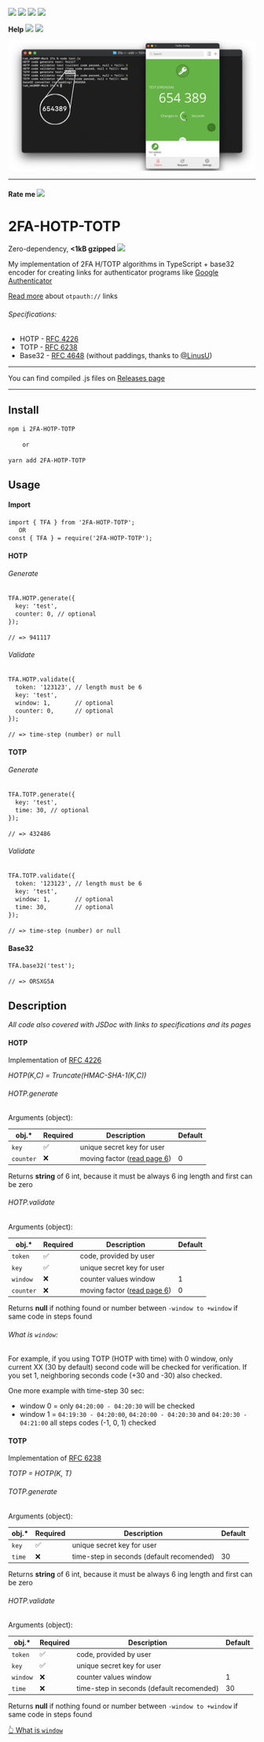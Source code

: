 [<img src="https://img.shields.io/npm/v/2fa-hotp-totp">](https://www.npmjs.com/package/2fa-hotp-totp) [<img src="https://img.shields.io/npm/l/2fa-hotp-totp">](https://github.com/TABmk/2fa-hotp-totp/blob/master/LICENSE) [<img src="https://img.shields.io/npm/dm/2fa-hotp-totp">](https://www.npmjs.com/package/2fa-hotp-totp) [<img src="https://img.shields.io/bundlephobia/minzip/2fa-hotp-totp">](https://www.npmjs.com/package/2fa-hotp-totp)

__Help__ [<img src="https://img.shields.io/github/issues/tabmk/2fa-hotp-totp">](https://github.com/TABmk/2fa-hotp-totp/issues?q=is%3Aopen+is%3Aissue) [<img src="https://img.shields.io/github/issues-pr/tabmk/2fa-hotp-totp">](https://github.com/TABmk/2fa-hotp-totp/pulls?q=is%3Aopen+is%3Apr)

<p align="center">
  <img src="img/1.png" />
</p>

---

#### __Rate me__ [<img src="https://img.shields.io/github/stars/tabmk/2fa-hotp-totp?style=social">](https://github.com/TABmk/2fa-hotp-totp)

# __2FA-HOTP-TOTP__

Zero-dependency, **<1kB gzipped** [<img src="https://img.shields.io/bundlephobia/minzip/2fa-hotp-totp">](https://www.npmjs.com/package/2fa-hotp-totp)

My implementation of 2FA H/TOTP algorithms in TypeScript + base32 encoder for creating links for authenticator programs like [Google Authenticator](https://play.google.com/store/apps/details?id=com.google.android.apps.authenticator2)

[Read more](https://github.com/google/google-authenticator/wiki/Key-Uri-Format) about `otpauth://` links
###### Specifications:
- HOTP - [RFC 4226](https://tools.ietf.org/html/rfc4226)
- TOTP - [RFC 6238](https://tools.ietf.org/html/rfc6238)
- Base32 - [RFC 4648](https://tools.ietf.org/html/rfc4648) (without paddings, thanks to [@LinusU](https://github.com/LinusU))

---
You can find compiled .js files on [Releases page](https://github.com/TABmk/2FA-HOTP-TOTP/releases)

---

## __Install__

```
npm i 2FA-HOTP-TOTP

    or

yarn add 2FA-HOTP-TOTP
```

## __Usage__

#### Import
```
import { TFA } from '2FA-HOTP-TOTP';
   OR
const { TFA } = require('2FA-HOTP-TOTP');
```
#### HOTP
###### Generate
```
TFA.HOTP.generate({
  key: 'test',
  counter: 0, // optional
});

// => 941117
```
###### Validate
```
TFA.HOTP.validate({
  token: '123123', // length must be 6
  key: 'test',
  window: 1,       // optional
  counter: 0,      // optional
});

// => time-step (number) or null
```

#### TOTP
###### Generate
```
TFA.TOTP.generate({
  key: 'test',
  time: 30, // optional
});

// => 432486
```
###### Validate
```
TFA.TOTP.validate({
  token: '123123', // length must be 6
  key: 'test',
  window: 1,       // optional
  time: 30,        // optional
});

// => time-step (number) or null
```

#### Base32
```
TFA.base32('test');

// => ORSXG5A
```

## __Description__

*All code also covered with JSDoc with links to specifications and its pages*

#### HOTP
Implementation of [RFC 4226](https://tools.ietf.org/html/rfc4226)

*HOTP(K,C) = Truncate(HMAC-SHA-1(K,C))*

###### HOTP.generate
Arguments (object):

|obj.*|Required|Description|Default|
|---|---|---|---|
|`key`|✅|unique secret key for user||
|`counter`|❌|moving factor ([read page 6](https://tools.ietf.org/html/rfc4226))|0|


Returns **string** of 6 int, because it must be always 6 ing length and first can be zero

###### HOTP.validate
Arguments (object):

|obj.*|Required|Description|Default|
|---|---|---|---|
|`token`|✅|code, provided by user||
|`key`|✅|unique secret key for user||
|`window`|❌|counter values window|1|
|`counter`|❌|moving factor ([read page 6](https://tools.ietf.org/html/rfc4226))|0|

Returns **null** if nothing found or number between `-window to +window` if same code in steps found

###### What is `window`:

For example, if you using TOTP (HOTP with time) with 0 window, only current XX (30 by default) second code will be checked for verification. If you set 1, neighboring seconds code (+30 and -30) also checked.

One more example with time-step 30 sec:

- window 0 = only `04:20:00 - 04:20:30` will be checked
- window 1 = `04:19:30 - 04:20:00`, `04:20:00 - 04:20:30` and `04:20:30 - 04:21:00` all steps codes (-1, 0, 1) checked

#### TOTP
Implementation of [RFC 6238](https://tools.ietf.org/html/rfc6238)

*TOTP = HOTP(K, T)*

###### TOTP.generate
Arguments (object):

|obj.*|Required|Description|Default|
|---|---|---|---|
|`key`|✅|unique secret key for user||
|`time`|❌|time-step in seconds (default recomended)|30|

Returns **string** of 6 int, because it must be always 6 ing length and first can be zero

###### HOTP.validate
Arguments (object):

|obj.*|Required|Description|Default|
|---|---|---|---|
|`token`|✅|code, provided by user||
|`key`|✅|unique secret key for user||
|`window`|❌|counter values window|1|
|`time`|❌|time-step in seconds (default recomended)|30|

Returns **null** if nothing found or number between `-window to +window` if same code in steps found

[👆 What is `window`](#what-is-window)
